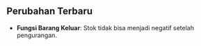 ## Perubahan Terbaru
- **Fungsi Barang Keluar**: Stok tidak bisa menjadi negatif setelah pengurangan.
